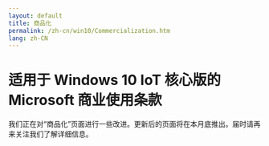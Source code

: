 ```yaml
---
layout: default
title: 商品化
permalink: /zh-cn/win10/Commercialization.htm
lang: zh-CN
---
```


# 适用于 Windows 10 IoT 核心版的 Microsoft 商业使用条款 

我们正在对“商品化”页面进行一些改进。更新后的页面将在本月底推出。届时请再来关注我们了解详细信息。

